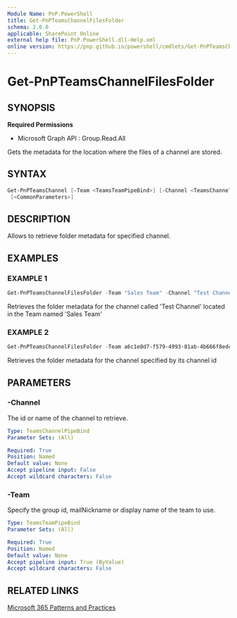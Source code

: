 ```yaml
---
Module Name: PnP.PowerShell
title: Get-PnPTeamsChannelFilesFolder
schema: 2.0.0
applicable: SharePoint Online
external help file: PnP.PowerShell.dll-Help.xml
online version: https://pnp.github.io/powershell/cmdlets/Get-PnPTeamsChannelFilesFolder.html
---
```

 
# Get-PnPTeamsChannelFilesFolder

## SYNOPSIS

**Required Permissions**

  * Microsoft Graph API : Group.Read.All

Gets the metadata for the location where the files of a channel are stored.

## SYNTAX

```powershell
Get-PnPTeamsChannel [-Team <TeamsTeamPipeBind>] [-Channel <TeamsChannelPipeBind>] 
 [<CommonParameters>]
```

## DESCRIPTION

Allows to retrieve folder metadata for specified channel.

## EXAMPLES

### EXAMPLE 1
```powershell
Get-PnPTeamsChannelFilesFolder -Team "Sales Team" -Channel "Test Channel"
```

Retrieves the folder metadata for the channel called 'Test Channel' located in the Team named 'Sales Team'

### EXAMPLE 2
```powershell
Get-PnPTeamsChannelFilesFolder -Team a6c1e0d7-f579-4993-81ab-4b666f8edea8 -Channel "19:796d063b63e34497aeaf092c8fb9b44e@thread.skype"
```

Retrieves the folder metadata for the channel specified by its channel id

## PARAMETERS

### -Channel
The id or name of the channel to retrieve.

```yaml
Type: TeamsChannelPipeBind
Parameter Sets: (All)

Required: True
Position: Named
Default value: None
Accept pipeline input: False
Accept wildcard characters: False
```

### -Team
Specify the group id, mailNickname or display name of the team to use.

```yaml
Type: TeamsTeamPipeBind
Parameter Sets: (All)

Required: True
Position: Named
Default value: None
Accept pipeline input: True (ByValue)
Accept wildcard characters: False
```

## RELATED LINKS

[Microsoft 365 Patterns and Practices](https://aka.ms/m365pnp)

